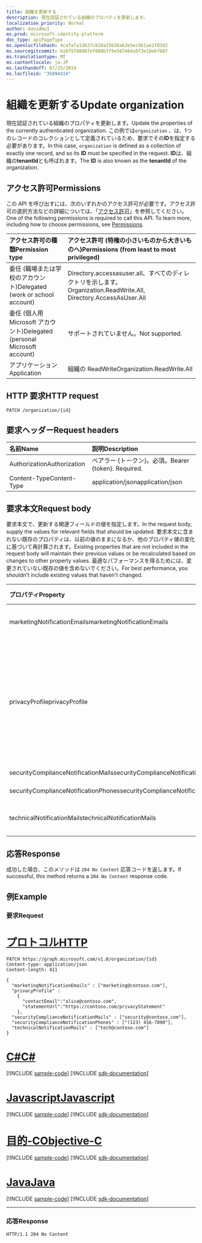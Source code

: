 ```yaml
---
title: 組織を更新する
description: 現在認証されている組織のプロパティを更新します。
localization_priority: Normal
author: davidmu1
ms.prod: microsoft-identity-platform
doc_type: apiPageType
ms.openlocfilehash: 4cafafa13b37c819a15b3ba63e5ec9b1ae2f03d2
ms.sourcegitcommit: b18f978808fef800bff9e587464a5f3e18eb7687
ms.translationtype: MT
ms.contentlocale: ja-JP
ms.lasthandoff: 07/25/2019
ms.locfileid: "35894414"
---
```

# <a name="update-organization"></a><span data-ttu-id="ad536-103">組織を更新する</span><span class="sxs-lookup"><span data-stu-id="ad536-103">Update organization</span></span>

<span data-ttu-id="ad536-104">現在認証されている組織のプロパティを更新します。</span><span class="sxs-lookup"><span data-stu-id="ad536-104">Update the properties of the currently authenticated organization.</span></span> <span data-ttu-id="ad536-105">この例では`organization` 、は、1つのレコードのコレクションとして定義されているため、要求でその**ID**を指定する必要があります。</span><span class="sxs-lookup"><span data-stu-id="ad536-105">In this case, `organization` is defined as a collection of exactly one record, and so its **ID** must be specified in the request.</span></span>  <span data-ttu-id="ad536-106">**ID**は、組織の**tenantId**とも呼ばれます。</span><span class="sxs-lookup"><span data-stu-id="ad536-106">The **ID** is also known as the **tenantId** of the organization.</span></span>

## <a name="permissions"></a><span data-ttu-id="ad536-107">アクセス許可</span><span class="sxs-lookup"><span data-stu-id="ad536-107">Permissions</span></span>

<span data-ttu-id="ad536-p102">この API を呼び出すには、次のいずれかのアクセス許可が必要です。アクセス許可の選択方法などの詳細については、「[アクセス許可](/graph/permissions-reference)」を参照してください。</span><span class="sxs-lookup"><span data-stu-id="ad536-p102">One of the following permissions is required to call this API. To learn more, including how to choose permissions, see [Permissions](/graph/permissions-reference).</span></span>

|<span data-ttu-id="ad536-110">アクセス許可の種類</span><span class="sxs-lookup"><span data-stu-id="ad536-110">Permission type</span></span> | <span data-ttu-id="ad536-111">アクセス許可 (特権の小さいものから大きいものへ)</span><span class="sxs-lookup"><span data-stu-id="ad536-111">Permissions (from least to most privileged)</span></span> |
|:--------------------|:---------------------------------------------------------|
|<span data-ttu-id="ad536-112">委任 (職場または学校のアカウント)</span><span class="sxs-lookup"><span data-stu-id="ad536-112">Delegated (work or school account)</span></span> | <span data-ttu-id="ad536-113">Directory.accessasuser.all、すべてのディレクトリを示します。</span><span class="sxs-lookup"><span data-stu-id="ad536-113">Organization.ReadWrite.All, Directory.AccessAsUser.All</span></span>    |
|<span data-ttu-id="ad536-114">委任 (個人用 Microsoft アカウント)</span><span class="sxs-lookup"><span data-stu-id="ad536-114">Delegated (personal Microsoft account)</span></span> | <span data-ttu-id="ad536-115">サポートされていません。</span><span class="sxs-lookup"><span data-stu-id="ad536-115">Not supported.</span></span>    |
|<span data-ttu-id="ad536-116">アプリケーション</span><span class="sxs-lookup"><span data-stu-id="ad536-116">Application</span></span> | <span data-ttu-id="ad536-117">組織の ReadWrite</span><span class="sxs-lookup"><span data-stu-id="ad536-117">Organization.ReadWrite.All</span></span> |

## <a name="http-request"></a><span data-ttu-id="ad536-118">HTTP 要求</span><span class="sxs-lookup"><span data-stu-id="ad536-118">HTTP request</span></span>

<!-- { "blockType": "ignored" } -->

```http
PATCH /organization/{id}
```

## <a name="request-headers"></a><span data-ttu-id="ad536-119">要求ヘッダー</span><span class="sxs-lookup"><span data-stu-id="ad536-119">Request headers</span></span>

| <span data-ttu-id="ad536-120">名前</span><span class="sxs-lookup"><span data-stu-id="ad536-120">Name</span></span>       | <span data-ttu-id="ad536-121">説明</span><span class="sxs-lookup"><span data-stu-id="ad536-121">Description</span></span>|
|:-----------|:----------|
| <span data-ttu-id="ad536-122">Authorization</span><span class="sxs-lookup"><span data-stu-id="ad536-122">Authorization</span></span>  | <span data-ttu-id="ad536-p103">ベアラー {トークン}。必須。</span><span class="sxs-lookup"><span data-stu-id="ad536-p103">Bearer {token}. Required.</span></span> |
| <span data-ttu-id="ad536-125">Content-Type</span><span class="sxs-lookup"><span data-stu-id="ad536-125">Content-Type</span></span>   | <span data-ttu-id="ad536-126">application/json</span><span class="sxs-lookup"><span data-stu-id="ad536-126">application/json</span></span> |

## <a name="request-body"></a><span data-ttu-id="ad536-127">要求本文</span><span class="sxs-lookup"><span data-stu-id="ad536-127">Request body</span></span>

<span data-ttu-id="ad536-128">要求本文で、更新する関連フィールドの値を指定します。</span><span class="sxs-lookup"><span data-stu-id="ad536-128">In the request body, supply the values for relevant fields that should be updated.</span></span> <span data-ttu-id="ad536-129">要求本文に含まれない既存のプロパティは、以前の値のままになるか、他のプロパティ値の変化に基づいて再計算されます。</span><span class="sxs-lookup"><span data-stu-id="ad536-129">Existing properties that are not included in the request body will maintain their previous values or be recalculated based on changes to other property values.</span></span> <span data-ttu-id="ad536-130">最適なパフォーマンスを得るためには、変更されていない既存の値を含めないでください。</span><span class="sxs-lookup"><span data-stu-id="ad536-130">For best performance, you shouldn't include existing values that haven't changed.</span></span>

| <span data-ttu-id="ad536-131">プロパティ</span><span class="sxs-lookup"><span data-stu-id="ad536-131">Property</span></span>     | <span data-ttu-id="ad536-132">型</span><span class="sxs-lookup"><span data-stu-id="ad536-132">Type</span></span>   |<span data-ttu-id="ad536-133">説明</span><span class="sxs-lookup"><span data-stu-id="ad536-133">Description</span></span>|
|:---------------|:--------|:----------|
|<span data-ttu-id="ad536-134">marketingNotificationEmails</span><span class="sxs-lookup"><span data-stu-id="ad536-134">marketingNotificationEmails</span></span>|<span data-ttu-id="ad536-135">文字列コレクション</span><span class="sxs-lookup"><span data-stu-id="ad536-135">String collection</span></span>|                                        <span data-ttu-id="ad536-136">**注**: Null は許容されません。</span><span class="sxs-lookup"><span data-stu-id="ad536-136">**Notes**: not nullable.</span></span>            |
|<span data-ttu-id="ad536-137">privacyProfile</span><span class="sxs-lookup"><span data-stu-id="ad536-137">privacyProfile</span></span>|[<span data-ttu-id="ad536-138">privacyProfile</span><span class="sxs-lookup"><span data-stu-id="ad536-138">privacyProfile</span></span>](../resources/privacyprofile.md)|<span data-ttu-id="ad536-139">組織のプライバシー プロファイル (statementUrl と contactEmail を設定します)。</span><span class="sxs-lookup"><span data-stu-id="ad536-139">The privacy profile of an organization (set statementUrl and contactEmail).</span></span>            |
|<span data-ttu-id="ad536-140">securityComplianceNotificationMails</span><span class="sxs-lookup"><span data-stu-id="ad536-140">securityComplianceNotificationMails</span></span>|<span data-ttu-id="ad536-141">String collection</span><span class="sxs-lookup"><span data-stu-id="ad536-141">String collection</span></span>||
|<span data-ttu-id="ad536-142">securityComplianceNotificationPhones</span><span class="sxs-lookup"><span data-stu-id="ad536-142">securityComplianceNotificationPhones</span></span>|<span data-ttu-id="ad536-143">String コレクション</span><span class="sxs-lookup"><span data-stu-id="ad536-143">String collection</span></span>||
|<span data-ttu-id="ad536-144">technicalNotificationMails</span><span class="sxs-lookup"><span data-stu-id="ad536-144">technicalNotificationMails</span></span>|<span data-ttu-id="ad536-145">String collection</span><span class="sxs-lookup"><span data-stu-id="ad536-145">String collection</span></span>|                                        <span data-ttu-id="ad536-146">**注**: Null は許容されません。</span><span class="sxs-lookup"><span data-stu-id="ad536-146">**Notes**: not nullable.</span></span>            |

## <a name="response"></a><span data-ttu-id="ad536-147">応答</span><span class="sxs-lookup"><span data-stu-id="ad536-147">Response</span></span>

<span data-ttu-id="ad536-148">成功した場合、このメソッドは `204 No Content` 応答コードを返します。</span><span class="sxs-lookup"><span data-stu-id="ad536-148">If successful, this method returns a `204 No Content` response code.</span></span>

## <a name="example"></a><span data-ttu-id="ad536-149">例</span><span class="sxs-lookup"><span data-stu-id="ad536-149">Example</span></span>

### <a name="request"></a><span data-ttu-id="ad536-150">要求</span><span class="sxs-lookup"><span data-stu-id="ad536-150">Request</span></span>


# <a name="httptabhttp"></a>[<span data-ttu-id="ad536-151">プロトコル</span><span class="sxs-lookup"><span data-stu-id="ad536-151">HTTP</span></span>](#tab/http)
<!-- {
  "blockType": "request",
  "name": "update_organization"
}-->

```http
PATCH https://graph.microsoft.com/v1.0/organization/{id}
Content-type: application/json
Content-length: 411

{
  "marketingNotificationEmails" : ["marketing@contoso.com"],
  "privacyProfile" :
    {
      "contactEmail":"alice@contoso.com",
      "statementUrl":"https://contoso.com/privacyStatement"
    },
  "securityComplianceNotificationMails" : ["security@contoso.com"],
  "securityComplianceNotificationPhones" : ["(123) 456-7890"],
  "technicalNotificationMails" : ["tech@contoso.com"]
}
```
# <a name="ctabcsharp"></a>[<span data-ttu-id="ad536-152">C#</span><span class="sxs-lookup"><span data-stu-id="ad536-152">C#</span></span>](#tab/csharp)
[!INCLUDE [sample-code](../includes/snippets/csharp/update-organization-csharp-snippets.md)]
[!INCLUDE [sdk-documentation](../includes/snippets/snippets-sdk-documentation-link.md)]

# <a name="javascripttabjavascript"></a>[<span data-ttu-id="ad536-153">Javascript</span><span class="sxs-lookup"><span data-stu-id="ad536-153">Javascript</span></span>](#tab/javascript)
[!INCLUDE [sample-code](../includes/snippets/javascript/update-organization-javascript-snippets.md)]
[!INCLUDE [sdk-documentation](../includes/snippets/snippets-sdk-documentation-link.md)]

# <a name="objective-ctabobjc"></a>[<span data-ttu-id="ad536-154">目的-C</span><span class="sxs-lookup"><span data-stu-id="ad536-154">Objective-C</span></span>](#tab/objc)
[!INCLUDE [sample-code](../includes/snippets/objc/update-organization-objc-snippets.md)]
[!INCLUDE [sdk-documentation](../includes/snippets/snippets-sdk-documentation-link.md)]

# <a name="javatabjava"></a>[<span data-ttu-id="ad536-155">Java</span><span class="sxs-lookup"><span data-stu-id="ad536-155">Java</span></span>](#tab/java)
[!INCLUDE [sample-code](../includes/snippets/java/update-organization-java-snippets.md)]
[!INCLUDE [sdk-documentation](../includes/snippets/snippets-sdk-documentation-link.md)]

---


### <a name="response"></a><span data-ttu-id="ad536-156">応答</span><span class="sxs-lookup"><span data-stu-id="ad536-156">Response</span></span>

<!-- {
  "blockType": "response",
  "truncated": true,
  "@odata.type": "microsoft.graph.organization"
} -->

```http
HTTP/1.1 204 No Content
```

<!-- uuid: 8fcb5dbc-d5aa-4681-8e31-b001d5168d79
2015-10-25 14:57:30 UTC -->
<!-- {
  "type": "#page.annotation",
  "description": "Update organization",
  "keywords": "",
  "section": "documentation",
  "tocPath": "",
  "suppressions": [
  ]
}-->

